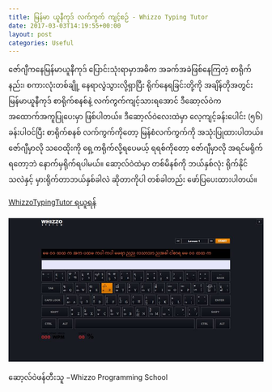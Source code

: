 ```yaml
---
title: မြန်မာ ယူနီကုဒ် လက်ကွက် ကျင့်စဉ် - Whizzo Typing Tutor
date: 2017-03-03T14:19:55+00:00
layout: post
categories: Useful
---
```

ဇော်ဂျီကနေမြန်မာယူနီကုဒ် ပြောင်းသုံးရာမှာအဓိက အခက်အခဲဖြစ်နေကြတဲ့ စာရိုက်နည်း၊ စကားလုံးတစ်ချိူ့ နေရာလွဲသွားလို့ရှာပြီး ရိုက်နေရခြင်းတို့ကို အချိန်တိုအတွင်း မြန်မာယူနီကုဒ် စာရိုက်စနစ်နဲ့ လက်ကွက်ကျင့်သားရအောင် ဒီဆော့လ်ဝဲက အထောက်အကူပြုပေးမှာ ဖြစ်ပါတယ်။ ဒီဆော့လ်ဝဲလေးထဲမှာ လေ့ကျင့်ခန်းပေါင်း (၅၆) ခန်းပါဝင်ပြီး စာရိုက်စနစ် လက်ကွက်ကိုတော့ မြန်စံလက်ကွက်ကို အသုံးပြုထားပါတယ်။ ဇော်ဂျီမှာလို သဝေထိုးကို ရှေ့ကရိုက်လို့ရပေမယ့် ရရစ်ကိုတော့ ဇော်ဂျီမှာလို အရင်မရိုက်ရတော့ဘဲ နောက်မှရိုက်ရပါမယ်။ ဆော့လ်ဝဲထဲမှာ တစ်မိနစ်ကို ဘယ်နှစ်လုံး ရိုက်နိုင်သလဲနှင့် မှားရိုက်တာဘယ်နှစ်ခါလဲ ဆိုတာကိုပါ တစ်ခါတည်း ဖော်ပြပေးထားပါတယ်။

[WhizzoTypingTutor ရယူရန်](/downloads/zips/WhizzoTypingTutor.zip)

![whizzo typeing](/images/wizzo-typing.jpg)

ဆော့လ်ဝဲဖန်တီးသူ −Whizzo Programming School
